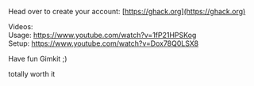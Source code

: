 Head over to create your account:
[https://ghack.org](https://ghack.org)

Videos:<br>
Usage: https://www.youtube.com/watch?v=1fP21HPSKog<br>
Setup: https://www.youtube.com/watch?v=Dox78Q0LSX8

Have fun Gimkit ;)


totally worth it

<span data="gimkit hack gim kit kitgim gimkit cheats gimkit-cheats gimkit-hacks hacks-gimkit hacks cheats cheats for gimkit hacks for gimkit hacks-for-gimkit cheats-for-gimkit kahoot cheats kahoot hacks kahoot-cheats kahoot-hacks infinite money"></span>
